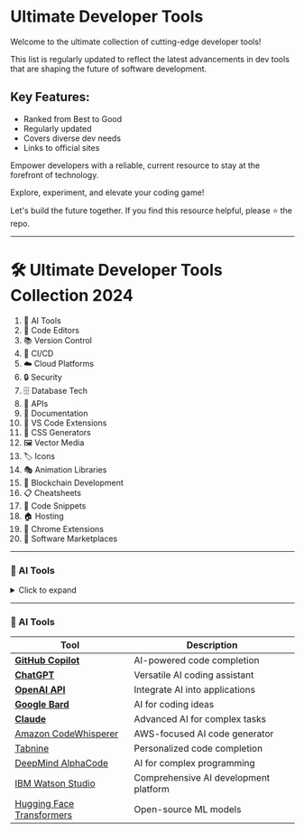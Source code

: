 # Ultimate Developer Tools

Welcome to the ultimate collection of cutting-edge developer tools!

This list is regularly updated to reflect the latest advancements in dev tools that are shaping the future of software development.

## Key Features:

- Ranked from Best to Good
- Regularly updated
- Covers diverse dev needs
- Links to official sites

Empower developers with a reliable, current resource to stay at the forefront of technology.

Explore, experiment, and elevate your coding game!

Let's build the future together.
If you find this resource helpful, please ⭐ the repo.

---

# 🛠️ Ultimate Developer Tools Collection 2024

1. 🤖 AI Tools
2. 📝 Code Editors
3. 📚 Version Control
4. 🔄 CI/CD
5. ☁️ Cloud Platforms
6. 🔒 Security
7. 🗄️ Database Tech
8. 🔌 APIs
9. 📖 Documentation
10. 🧩 VS Code Extensions
11. 🎨 CSS Generators
12. 🖼️ Vector Media
13. 🏷️ Icons
14. 🎭 Animation Libraries
15. 🔗 Blockchain Development
16. 📋 Cheatsheets
17. 🧩 Code Snippets
18. 🏠 Hosting
19. 🧭 Chrome Extensions
20. 🛒 Software Marketplaces

---

### 🤖 AI Tools

<details>
  <summary>Click to expand</summary>

1. [**GitHub Copilot**](https://github.com/features/copilot) - AI-powered code completion
2. [**ChatGPT**](https://chat.openai.com/) - Versatile AI coding assistant
3. [**OpenAI API**](https://openai.com/api/) - Integrate AI into applications
4. [**Google Bard**](https://bard.google.com/) - AI for coding ideas
5. [**Claude**](https://www.anthropic.com/) - Advanced AI for complex tasks
6. [Amazon CodeWhisperer](https://aws.amazon.com/codewhisperer/) - AWS-focused AI code generator
7. [Tabnine](https://www.tabnine.com/) - Personalized code completion
8. [DeepMind AlphaCode](https://alphacode.deepmind.com/) - AI for complex programming
9. [IBM Watson Studio](https://www.ibm.com/cloud/watson-studio) - Comprehensive AI development platform
10. [Hugging Face Transformers](https://huggingface.co/transformers/) - Open-source ML models

</details>

---

### 🤖 AI Tools

| Tool | Description |
|------|-------------|
| [**GitHub Copilot**](https://github.com/features/copilot) | AI-powered code completion |
| [**ChatGPT**](https://chat.openai.com/) | Versatile AI coding assistant |
| [**OpenAI API**](https://openai.com/api/) | Integrate AI into applications |
| [**Google Bard**](https://bard.google.com/) | AI for coding ideas |
| [**Claude**](https://www.anthropic.com/) | Advanced AI for complex tasks |
| [Amazon CodeWhisperer](https://aws.amazon.com/codewhisperer/) | AWS-focused AI code generator |
| [Tabnine](https://www.tabnine.com/) | Personalized code completion |
| [DeepMind AlphaCode](https://alphacode.deepmind.com/) | AI for complex programming |
| [IBM Watson Studio](https://www.ibm.com/cloud/watson-studio) | Comprehensive AI development platform |
| [Hugging Face Transformers](https://huggingface.co/transformers/) | Open-source ML models |
